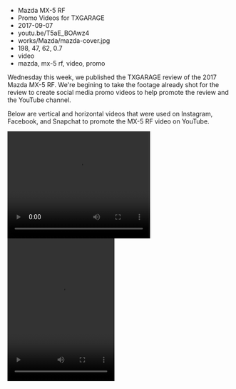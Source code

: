 * Mazda MX-5 RF
* Promo Videos for TXGARAGE
* 2017-09-07
* youtu.be/T5aE_BOAwz4
* works/Mazda/mazda-cover.jpg
* 198, 47, 62, 0.7
* video
* mazda, mx-5 rf, video, promo

Wednesday this week, we published the TXGARAGE review of the 2017 Mazda MX-5 RF. We're begining to take the footage already shot for the review to create social media promo videos to help promote the review and the YouTube channel. 

Below are vertical and horizontal videos that were used on Instagram, Facebook, and Snapchat to promote the MX-5 RF video on YouTube.

<video width="320" height="240" controls>
  <source src="/assets/img/works/Mazda/Instagram-Horizontal.mp4" type="video/mp4">
  Your browser does not support the video tag.
</video>

<video width="240" height="320" controls>
  <source src="/assets/img/works/Mazda/Instagram-Vertical.mp4" type="video/mp4">
  Your browser does not support the video tag.
</video>
